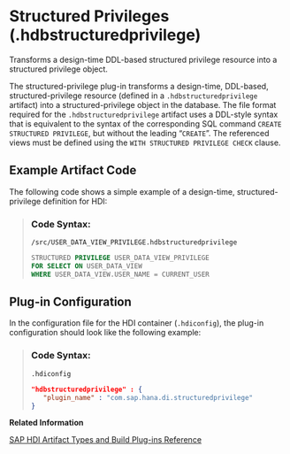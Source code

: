 <!-- loioc3827df3a9dc4c45b5b4e2f7b1070b08 -->

# Structured Privileges \(.hdbstructuredprivilege\)

Transforms a design-time DDL-based structured privilege resource into a structured privilege object.



The structured-privilege plug-in transforms a design-time, DDL-based, structured-privilege resource \(defined in a `.hdbstructuredprivilege` artifact\) into a structured-privilege object in the database. The file format required for the `.hdbstructuredprivilege` artifact uses a DDL-style syntax that is equivalent to the syntax of the corresponding SQL command `CREATE STRUCTURED PRIVILEGE`, but without the leading “`CREATE`”. The referenced views must be defined using the `WITH STRUCTURED PRIVILEGE CHECK` clause.



<a name="loioc3827df3a9dc4c45b5b4e2f7b1070b08__section_y5w_s13_1hb"/>

## Example Artifact Code

The following code shows a simple example of a design-time, structured-privilege definition for HDI:

> ### Code Syntax:  
> `/src/USER_DATA_VIEW_PRIVILEGE.hdbstructuredprivilege`
> 
> ```sql
> STRUCTURED PRIVILEGE USER_DATA_VIEW_PRIVILEGE 
> FOR SELECT ON USER_DATA_VIEW 
> WHERE USER_DATA_VIEW.USER_NAME = CURRENT_USER
> ```



<a name="loioc3827df3a9dc4c45b5b4e2f7b1070b08__section_npv_r13_1hb"/>

## Plug-in Configuration

In the configuration file for the HDI container \(`.hdiconfig`\), the plug-in configuration should look like the following example:

> ### Code Syntax:  
> `.hdiconfig`
> 
> ```json
> "hdbstructuredprivilege" : {
>    "plugin_name" : "com.sap.hana.di.structuredprivilege"
> }
> ```

**Related Information**  


[SAP HDI Artifact Types and Build Plug-ins Reference](sap-hdi-artifact-types-and-build-plug-ins-reference-9789224.md "The SAP HANA Cloud, SAP HANA database deployment infrastructure (HDI) supports a wide variety of database artifact types, for example, tables, indexes, and views.")

